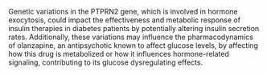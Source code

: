 Genetic variations in the PTPRN2 gene, which is involved in hormone exocytosis, could impact the effectiveness and metabolic response of insulin therapies in diabetes patients by potentially altering insulin secretion rates. Additionally, these variations may influence the pharmacodynamics of olanzapine, an antipsychotic known to affect glucose levels, by affecting how this drug is metabolized or how it influences hormone-related signaling, contributing to its glucose dysregulating effects.